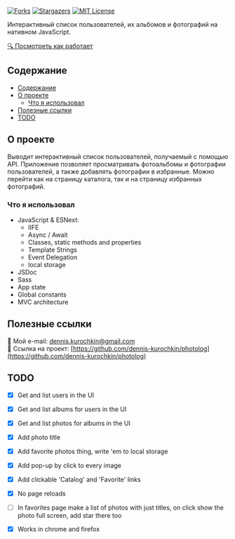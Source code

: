 <!-- PROJECT SHIELDS -->
<!--
*** I'm using markdown "reference style" links for readability.
*** Reference links are enclosed in brackets [ ] instead of parentheses ( ).
*** See the bottom of this document for the declaration of the reference variables
*** for contributors-url, forks-url, etc. This is an optional, concise syntax you may use.
*** https://www.markdownguide.org/basic-syntax/#reference-style-links
-->
[![Forks][forks-shield]][forks-url]
[![Stargazers][stars-shield]][stars-url]
[![MIT License][license-shield]][license-url]

Интерактивный список пользователей, их альбомов и фотографий на нативном JavaScript.

<a href="https://dennis-kurochkin.github.io/preview/photolog/" target="_blank" rel="noopener noreferrer">🔍 Посмотреть как работает</a>


## Содержание

- [Содержание](#содержание)
- [О проекте](#о-проекте)
  - [Что я использовал](#что-я-использовал)
- [Полезные ссылки](#полезные-ссылки)
- [TODO](#todo)


## О проекте

Выводит интерактивный список пользователей, получаемый с помощью API. Приложение позволяет просматривать фотоальбомы и фотографии пользователей, а также добавлять фотографии в избранные. Можно перейти как на страницу каталога, так и на страницу избранных фотографий.


### Что я использовал

* JavaScript & ESNext: 
  * IIFE
  * Async / Await
  * Classes, static methods and properties
  * Template Strings
  * Event Delegation
  * local storage
* JSDoc
* Sass
* App state
* Global constants
* MVC architecture


## Полезные ссылки

📧 Мой e-mail:  dennis.kurochkin@gmail.com <br />
💼 Ссылка на проект: [https://github.com/dennis-kurochkin/photolog](https://github.com/dennis-kurochkin/photolog)


## TODO

- [x] Get and list users in the UI
- [x] Get and list albums for users in the UI
- [x] Get and list photos for albums in the UI
- [x] Add photo title
- [x] Add favorite photos thing, write 'em to local storage
- [x] Add pop-up by click to every image 
- [x] Add clickable 'Catalog' and 'Favorite' links
- [x] No page reloads
- [ ] In favorites page make a list of photos with just titles, on click show the photo full screen, add star there too
- [x] Works in chrome and firefox


<!-- https://www.markdownguide.org/basic-syntax/#reference-style-links -->
[contributors-shield]: https://img.shields.io/github/contributors/dennis-kurochkin/photolog.svg?style=flat-square
[contributors-url]: https://github.com/dennis-kurochkin/photolog/graphs/contributors
[forks-shield]: https://img.shields.io/github/forks/dennis-kurochkin/photolog.svg?style=flat-square
[forks-url]: https://github.com/dennis-kurochkin/photolog/network/members
[stars-shield]: https://img.shields.io/github/stars/dennis-kurochkin/photolog.svg?style=flat-square
[stars-url]: https://github.com/dennis-kurochkin/photolog/stargazers
[issues-shield]: https://img.shields.io/github/issues/dennis-kurochkin/photolog.svg?style=flat-square
[issues-url]: https://github.com/dennis-kurochkin/photolog/issues
[license-shield]: https://img.shields.io/github/license/dennis-kurochkin/photolog.svg?style=flat-square
[license-url]: https://github.com/dennis-kurochkin/photolog/blob/master/LICENSE.txt
[product-screenshot]: images/screenshot.png
